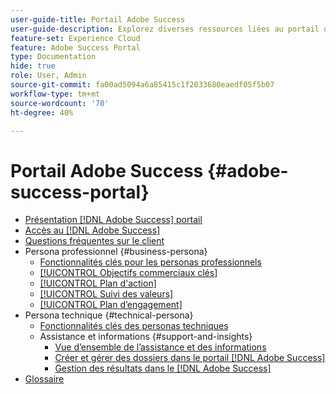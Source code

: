 ```yaml
---
user-guide-title: Portail Adobe Success
user-guide-description: Explorez diverses ressources liées au portail de succès Adobe pour plus d’informations.
feature-set: Experience Cloud
feature: Adobe Success Portal
type: Documentation
hide: true
role: User, Admin
source-git-commit: fa00ad5094a6a85415c1f2033680eaedf05f5b07
workflow-type: tm+mt
source-wordcount: '70'
ht-degree: 40%

---
```



# Portail Adobe Success {#adobe-success-portal}

- [Présentation  [!DNL Adobe Success]  portail](/help/adobe-success-portal/adobe-success-portal-introduction.md)
- [Accès au  [!DNL Adobe Success] ](/help/adobe-success-portal/access-to-the-adobe-success-portal.md)
- [Questions fréquentes sur le client](/help/adobe-success-portal/adobe-success-portal-customer-faq.md)
- Persona professionnel {#business-persona}
   - [Fonctionnalités clés pour les personas professionnels](/help/adobe-success-portal/business-persona/key-functionalities-for-business-persona.md)
   - [[!UICONTROL Objectifs commerciaux clés]](/help/adobe-success-portal/business-persona/key-business-objectives.md)
   - [[!UICONTROL Plan d&#39;action]](/help/adobe-success-portal/business-persona/action-plan.md)
   - [[!UICONTROL Suivi des valeurs]](/help/adobe-success-portal/business-persona/value-tracker.md)
   - [[!UICONTROL Plan d’engagement]](/help/adobe-success-portal/business-persona/engagement-plan.md)
- Persona technique {#technical-persona}
   - [Fonctionnalités clés des personas techniques](/help/adobe-success-portal/technical-persona/key-functionalities-for-technical-persona.md)
   - Assistance et informations {#support-and-insights}
      - [Vue d’ensemble de l’assistance et des informations](/help/adobe-success-portal/technical-persona/support-and-insights/support-and-insights-overview.md)
      - [Créer et gérer des dossiers dans le portail [!DNL Adobe Success] ](/help/adobe-success-portal/technical-persona/support-and-insights/create-and-manage-cases-in-the-adobe-success-portal.md)
      - [Gestion des résultats dans le  [!DNL Adobe Success] ](/help/adobe-success-portal/technical-persona/support-and-insights/manage-findings-adobe-success-portal.md)
- [Glossaire](/help/adobe-success-portal/glossary.md)
